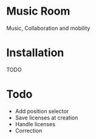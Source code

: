 # Music Room

Music, Collaboration and mobility

# Installation

TODO

# Todo

* Add position selector
* Save licenses at creation
* Handle licenses
* Correction
